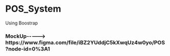 # POS_System
Using Boostrap
<h3>MockUp-----> https://www.figma.com/file/iBZ2YUddjC5kXwqUz4w0yo/POS?node-id=0%3A1</h3>
